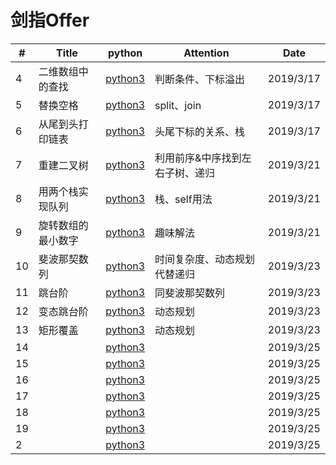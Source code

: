# 剑指Offer

| # | Title | python | Attention | Date |
|---| ----- | -------- | ---------- | ---------- |
|4|二维数组中的查找|[python3](./code/find.py)|判断条件、下标溢出|2019/3/17
|5|替换空格|[python3](./code/replaceSpace.py)|split、join|2019/3/17
|6|从尾到头打印链表|[python3](./code/printListFromTailToHead.py)|头尾下标的关系、栈|2019/3/17
|7|重建二叉树|[python3](./code/reConstructBinaryTree.py)|利用前序&中序找到左右子树、递归|2019/3/21
|8|用两个栈实现队列|[python3](./code/push_and_pop.py)|栈、self用法|2019/3/21
|9|旋转数组的最小数字|[python3](./code/minNumberInRotateArray.py)|趣味解法|2019/3/21
|10|斐波那契数列|[python3](./code/Fibonacci.py)|时间复杂度、动态规划代替递归|2019/3/23
|11|跳台阶|[python3](./code/.py)|同斐波那契数列|2019/3/23
|12|变态跳台阶|[python3](./code/jumpFloorII.py)|动态规划|2019/3/23
|13|矩形覆盖|[python3](./code/rectCover.py)|动态规划|2019/3/23
|14||[python3](./code/.py)||2019/3/25
|15||[python3](./code/.py)||2019/3/25
|16||[python3](./code/.py)||2019/3/25
|17||[python3](./code/.py)||2019/3/25
|18||[python3](./code/.py)||2019/3/25
|19||[python3](./code/.py)||2019/3/25
|2||[python3](./code/.py)||2019/3/25
